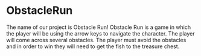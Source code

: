 # ObstacleRun
The name of our project is Obstacle Run!
Obstacle Run is a game in which the player will be using the arrow keys to navigate the character. The player will come across several obstacles. The player must avoid the obstacles and in order to win they will need to get the fish to the treasure chest. 
